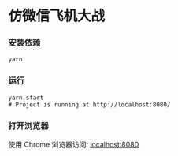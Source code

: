 # 仿微信飞机大战

### 安装依赖

```shell
yarn
```

### 运行

```shell
yarn start
# Project is running at http://localhost:8080/
```

### 打开浏览器

使用 Chrome 浏览器访问: [localhost:8080](http://localhost:8080/)
